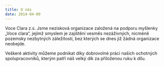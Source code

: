 ```yaml
---
title: O nás
date: 2014-04-09
---
```


Voce Clara z.s.
Jsme nezisková organizace založená na podporu myšlenky „Voce clara“, jejímž smyslem je zajištění vesměs nezáživných, nicméně pozemsky nezbytných záležitostí, bez kterých se dnes již žádná organizace neobejde.


Veškeré aktivity můžeme podnikat díky dobrovolné práci našich ochotných spolupracovníků, kterým patří náš velký dík za přiloženou ruku k dílu.
